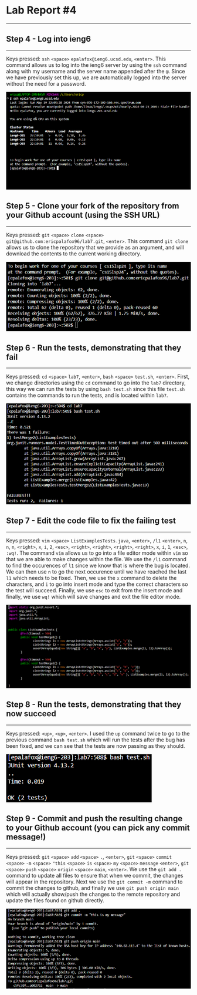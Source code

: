 # **Lab Report #4**
***

## Step 4 - Log into ieng6
***
Keys pressed: `ssh` `<space>` `epalafox@ieng6.ucsd.edu`, `<enter>`.
This command allows us to log into the ieng6 server by using the `ssh` command along with my username and the server name appended after the `@`. Since we have previously set this up, we are automatically logged into the server without the need for a password.

![Step4](step4.png)

## Step 5 - Clone your fork of the repository from your Github account (using the SSH URL)
***
Keys pressed: `git` `<space>` `clone` `<space>` `git@github.com:ericpalafox96/lab7.git`, `<enter>`.
This command `git clone` allows us to clone the repository that we provide as an argument, and will download the contents to the current working directory.

![Step5](step5.png)


## Step 6 - Run the tests, demonstrating that they fail
***
Keys pressed: `cd` `<space>` `lab7`, `<enter>`, `bash` `<space>` `test.sh`, `<enter>`.
First, we change directories using the `cd` command to go into the `lab7` directory, this way we can run the tests by using `bash test.sh` since this file `test.sh` contains the commands to run the tests, and is located within `lab7`.

![Step6](step6.png)

## Step 7 - Edit the code file to fix the failing test
***
Keys pressed: `vim` `<space>` `ListExamplesTests.java`, `<enter>`, `/l1` `<enter>`, `n`, `n`, `n`, `<right>`, `x`, `i`, `2`, `<esc>`, `<right>`, `<right>`, `<right>`, `<right>`, `x`, `i`, `1`, `<esc>`, `:wq!`.
The command `vim` allows us to go into a file editor mode within `vim` so that we are able to make changes within the file. We use the `/l1` command to find the occurences of `l1` since we know that is where the bug is located. We can then use `n` to go the next occurence until we have reached the last `l1` which needs to be fixed. Then, we use the `x` command to delete the characters, and `i` to go into insert mode and type the correct characters so the test will succeed. Finally, we use `esc` to exit from the insert mode and finally, we use `wq!` which will save changes and exit the file editor mode.

![Step7](step7.png)

## Step 8 - Run the tests, demonstrating that they now succeed
***
Keys pressed: `<up>`, `<up>`, `<enter>`.
I used the `up` command twice to go to the previous command `bash test.sh` which will run the tests after the bug has been fixed, and we can see that the tests are now passing as they should.

![Step8](step8.png)

## Step 9 - Commit and push the resulting change to your Github account (you can pick any commit message!)
***
Keys pressed: `git` `<space>` `add` `<space>` `.`, `<enter>`, `git` `<space>` `commit` `<space>` `-m` `<space>` `"this` `<space>` `is` `<space>` `my` `<space>` `message` `<enter>`, `git` `<space>` `push` `<space>` `origin` `<space>` `main`, `<enter>`.
We use the `git add .` command to update all files to ensure that when we commit, the changes will appear in the repository. Next we use the `git commit -m` command to commit the changes to github, and finally we use `git push origin main` which will actually show/push the changes to the remote repository and update the files found on github directly.

![Step9](step9.png)
